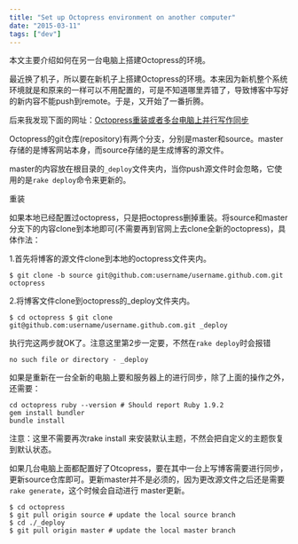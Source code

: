 ```yaml
---
title: "Set up Octopress environment on another computer"
date: "2015-03-11"
tags: ["dev"]
---
```

本文主要介绍如何在另一台电脑上搭建Octopress的环境。<!--more-->

最近换了机子，所以要在新机子上搭建Octopress的环境。本来因为新机整个系统环境就是和原来的一样可以不用配置的，可是不知道哪里弄错了，导致博客中写好的新内容不能push到remote。于是，又开始了一番折腾。<!--more-->

后来我发现下面的网址：[Octopress重装或者多台电脑上并行写作同步](http://94it.net/a/jingxuanboke/2014/0114/237386.html)

Octopress的git仓库(repository)有两个分支，分别是master和source。master存储的是博客网站本身，而source存储的是生成博客的源文件。

master的内容放在根目录的`_deploy`文件夹内，当你push源文件时会忽略，它使用的是`rake deploy`命令来更新的。

重装

如果本地已经配置过octopress，只是把octopress删掉重装。将source和master分支下的内容clone到本地即可(不需要再到官网上去clone全新的octopress)，具体作法：

1.首先将博客的源文件clone到本地的octopress文件夹内。

`$ git clone -b source git@github.com:username/username.github.com.git octopress`

2.将博客文件clone到octopress的_deploy文件夹内。

`$ cd octopress $ git clone git@github.com:username/username.github.com.git _deploy`

执行完这两步就OK了。注意这里第2步一定要，不然在`rake deploy`时会报错

`no such file or directory - _deploy`

如果是重新在一台全新的电脑上要和服务器上的进行同步，除了上面的操作之外，还需要：

```
cd octopress ruby --version # Should report Ruby 1.9.2
gem install bundler
bundle install
```

注意：这里不需要再次rake install 来安装默认主题，不然会把自定义的主题恢复到默认状态。

如果几台电脑上面都配置好了Otcopress，要在其中一台上写博客需要进行同步，更新source仓库即可。更新master并不是必须的，因为更改源文件之后还是需要`rake generate`，这个时候会自动进行 master更新。

```
$ cd octopress
$ git pull origin source # update the local source branch
$ cd ./_deploy
$ git pull origin master # update the local master branch
```
